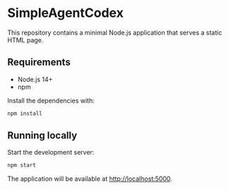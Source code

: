 # SimpleAgentCodex

This repository contains a minimal Node.js application that serves a static HTML page.

## Requirements

- Node.js 14+
- npm

Install the dependencies with:

```bash
npm install
```

## Running locally

Start the development server:

```bash
npm start
```

The application will be available at [http://localhost:5000](http://localhost:5000).
